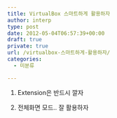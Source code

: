 ```yaml
---
title: VirtualBox 스마트하게 활용하자
author: interp
type: post
date: 2012-05-04T06:57:39+00:00
draft: true
private: true
url: /virtualbox-스마트하게-활용하자/
categories:
  - 미분류

---
```

1. Extension은 반드시 깔자

2. 전체화면 모드.. 잘 활용하자
